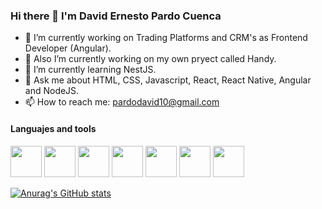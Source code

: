 ### Hi there 👋 I'm David Ernesto Pardo Cuenca

- 🔭 I’m currently working on Trading Platforms and CRM's as Frontend Developer (Angular).
- 🔭 Also I’m currently working on my own pryect called Handy.
- 🌱 I’m currently learning NestJS.
- 💬 Ask me about HTML, CSS, Javascript, React, React Native, Angular and NodeJS.
- 📫 How to reach me: pardodavid10@gmail.com

#### Languajes and tools
<p>
<img src="https://user-images.githubusercontent.com/43886292/129050805-eb0d8de6-836f-4eda-8ac0-630d74448cb7.png" width="50">
<img src="https://user-images.githubusercontent.com/43886292/129050890-01ce9e10-1c02-4ba1-b562-0152b95608b1.png" width="50">
<img src="https://user-images.githubusercontent.com/43886292/129050987-e591bcd2-31a2-49ba-9fe3-170d6d19e3ec.png" width="50">
 <!--Firebase -->
<img src="https://user-images.githubusercontent.com/43886292/129053643-a2471ba7-f1f4-4286-a4dd-f7051f2451eb.png" width="50" height='50'>
   <!--Nest -->
<img src="https://user-images.githubusercontent.com/43886292/129053888-33198973-3fc5-4819-b92d-cbdc89f0f8af.png" width="50">
   <!--Node -->
<img src="https://user-images.githubusercontent.com/43886292/129054138-0b0b29ca-3590-400a-bee2-56a6674ecb95.png" width="50">
<img src="https://user-images.githubusercontent.com/43886292/129054345-5d74f739-3118-4e33-8948-2d19b9e431fd.png" width="50">
</p>

[![Anurag's GitHub stats](https://github-readme-stats.vercel.app/api?username=davidPardoC)](https://github.com/anuraghazra/github-readme-stats)
<!--
**davidPardoC/davidPardoC** is a ✨ _special_ ✨ repository because its `README.md` (this file) appears on your GitHub profile.

Here are some ideas to get you started:

- 🔭 I’m currently working on ...
- 🌱 I’m currently learning ...
- 👯 I’m looking to collaborate on ...
- 🤔 I’m looking for help with ...
- 💬 Ask me about ...
- 📫 How to reach me: ...
- 😄 Pronouns: ...
- ⚡ Fun fact: ...
-->
